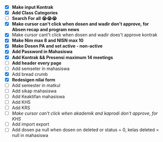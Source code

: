 - [x] **Make input Kontrak**
- [x] **Add Class Categories**
- [ ] **Search For all 😭😭😭**
- [x] **Make cursor can't click when dosen and wadir don't approve, for Absen recap and program news**
- [x] Make cursor cant't click when dosen and wadir does't approve kontrak
- [x] **Make Nim max 8 and NISN max 10**
- [x] **Make Dosen PA and set active - non-active**
- [x] **Add Password in Mahasiswa**
- [x] **Add Kontrak && Presensi maximum 14 meetings**
- [ ] **Add header every page**
- [ ] Add semseter in mahasiswa
- [x] Add bread crumb
- [x] **Redesigen nilai form** 
- [ ] Add semester in matkul
- [ ] Add sikap mahasiswa
- [ ] Add Keaktifan mahasiswa
- [ ] Add KHS
- [ ] Add KRS
- [ ] *Make cursor can't click when akademik and kaprodi don't approve, for KHS*
- [ ] Add import export 
- [ ] Add dosen pa null when dosen on deleted or status = 0, kelas deleted = null in mahasiswa
